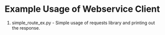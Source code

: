 # Example Usage of Webservice Client 

1. simple_route_ex.py - Simple usage of requests library and printing out the response.